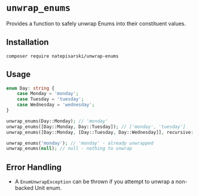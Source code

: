 # `unwrap_enums`
Provides a function to safely unwrap Enums into their constituent values.

## Installation
```shell
composer require natepisarski/unwrap-enums
```

## Usage
```php
enum Day: string {
    case Monday = 'monday';
    case Tuesday = 'tuesday';
    case Wednesday = 'wednesday';
}

unwrap_enums(Day::Monday); // 'monday'
unwrap_enums([Day::Monday, Day::Tuesday]); // ['monday', 'tuesday']
unwrap_enums([Day::Monday, [Day::Tuesday, Day::Wednesday]], recursive: true); // ['monday', ['tuesday', 'wednesday']]

unwrap_enums('monday'); // 'monday' - already unwrapped
unwrap_enums(null); // null - nothing to unwrap 
```

## Error Handling
* A `EnumUnwrapException` can be thrown if you attempt to unwrap a non-backed Unit enum.
